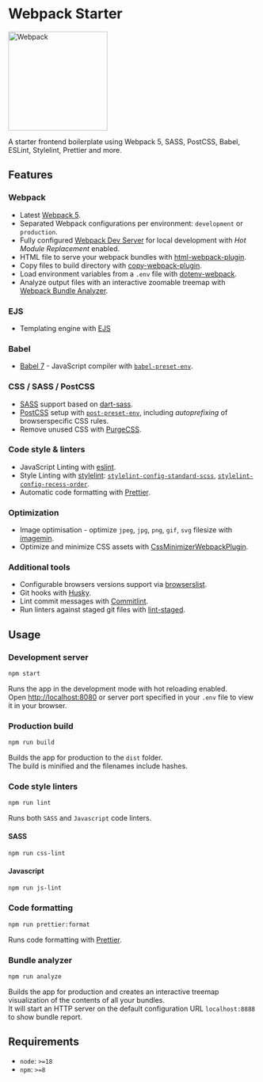 # Webpack Starter

<img src="./webpack-icon.png" alt="Webpack" width="200" />

A starter frontend boilerplate using Webpack 5, SASS, PostCSS, Babel, ESLint, Stylelint, Prettier and more.

## Features

### Webpack

- Latest [Webpack 5](https://webpack.js.org/).
- Separated Webpack configurations per environment: `development` or `production`.
- Fully configured [Webpack Dev Server](https://webpack.js.org/configuration/dev-server/) for local development with _Hot Module Replacement_ enabled.
- HTML file to serve your webpack bundles with [html-webpack-plugin](https://github.com/jantimon/html-webpack-plugin).
- Copy files to build directory with [copy-webpack-plugin](https://github.com/webpack-contrib/copy-webpack-plugin).
- Load environment variables from a `.env` file with [dotenv-webpack](https://github.com/mrsteele/dotenv-webpack).
- Analyze output files with an interactive zoomable treemap with [Webpack Bundle Analyzer](https://www.npmjs.com/package/webpack-bundle-analyzer).

### EJS

- Templating engine with [EJS](https://ejs.co/)

### Babel

- [Babel 7](https://babeljs.io/) - JavaScript compiler with [`babel-preset-env`](https://babeljs.io/docs/babel-preset-env).

### CSS / SASS / PostCSS

- [SASS](https://sass-lang.com/) support based on [dart-sass](https://www.npmjs.com/package/sass).
- [PostCSS](https://postcss.org/) setup with [`post-preset-env`](https://www.npmjs.com/package/postcss-preset-env), including _autoprefixing_ of browserspecific CSS rules.
- Remove unused CSS with [PurgeCSS](https://purgecss.com/).

### Code style & linters

- JavaScript Linting with [eslint](https://eslint.org/).
- Style Linting with [stylelint](https://stylelint.io/): [`stylelint-config-standard-scss`](https://www.npmjs.com/package/stylelint-config-standard-scss), [`stylelint-config-recess-order`](https://www.npmjs.com/package/stylelint-config-recess-order).
- Automatic code formatting with [Prettier](https://prettier.io/).

### Optimization

- Image optimisation - optimize `jpeg`, `jpg`, `png`, `gif`, `svg` filesize with [imagemin](https://github.com/imagemin/imagemin).
- Optimize and minimize CSS assets with [CssMinimizerWebpackPlugin](https://webpack.js.org/plugins/css-minimizer-webpack-plugin/).

### Additional tools

- Configurable browsers versions support via [browserslist](https://github.com/browserslist/browserslist#full-list).
- Git hooks with [Husky](https://typicode.github.io/husky/).
- Lint commit messages with [Commitlint](https://commitlint.js.org/#/).
- Run linters against staged git files with [lint-staged](https://github.com/okonet/lint-staged).

## Usage

### Development server

```sh
npm start
```

Runs the app in the development mode with hot reloading enabled. \
Open [http://localhost:8080](http://localhost:8080) or server port specified in your `.env` file to view it in your browser.

### Production build

```sh
npm run build
```

Builds the app for production to the `dist` folder.\
The build is minified and the filenames include hashes.

### Code style linters

```sh
npm run lint
```

Runs both `SASS` and `Javascript` code linters.

#### SASS

```sh
npm run css-lint
```

#### Javascript

```sh
npm run js-lint
```

### Code formatting

```sh
npm run prettier:format
```

Runs code formatting with [Prettier](https://prettier.io/).

### Bundle analyzer

```sh
npm run analyze
```

Builds the app for production and creates an interactive treemap visualization of the contents of all your bundles. \
It will start an HTTP server on the default configuration URL `localhost:8888` to show bundle report.

## Requirements

- `node`: `>=18`
- `npm`: `>=8`
